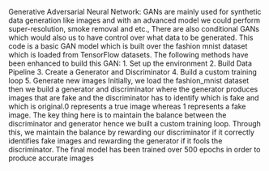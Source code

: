 Generative Adversarial Neural Network:
                  GANs are mainly used for synthetic data generation like images and with an advanced model we could perform super-resolution, smoke removal and etc., There are also conditional GANs which would also us to have control over what data to be generated. 
This code is a basic GAN model which is built over the fashion mnist dataset which is loaded from TensorFlow datasets. The following methods have been enhanced to build this GAN:
                      1.	Set up the environment
                      2.	Build Data Pipeline
                      3.	Create a Generator and Discriminator
                      4.	Build a custom training loop
                      5.	Generate new images
Initially, we load the fashion_mnist dataset then we build a generator and discriminator where the generator produces images that are fake and the discriminator has to identify which is fake and which is original.0 represents a true image whereas 1 represents a fake image. The key thing here is to maintain the balance between the discriminator and generator hence we built a custom training loop. Through this, we maintain the balance by rewarding our discriminator if it correctly identifies fake images and rewarding the generator if it fools the discriminator.
The final model has been trained over 500 epochs in order to produce accurate images



